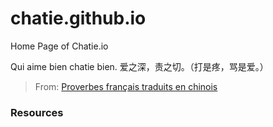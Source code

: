 # chatie.github.io
Home Page of Chatie.io

Qui aime bien chatie bien. 爱之深，责之切。（打是疼，骂是爱。）
> From: [Proverbes français traduits en chinois](https://chine.in/mandarin/vocabulaire/index.php?id=1271)

### Resources

